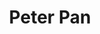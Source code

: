 ---
layout: fact-share
year: 1953
title: Peter Pan
fact: In 1904, Sir James M. Barrie’s stage play <em>Peter Pan</em> premiered in London. Years later the play made its way to Marceline, Missouri, where a young farm boy and his brother emptied their toy banks to buy tickets. “For two hours we lived in Never Land,” Walt said later, “but the most thrilling of all was the vision of Peter flying through the air.”
---